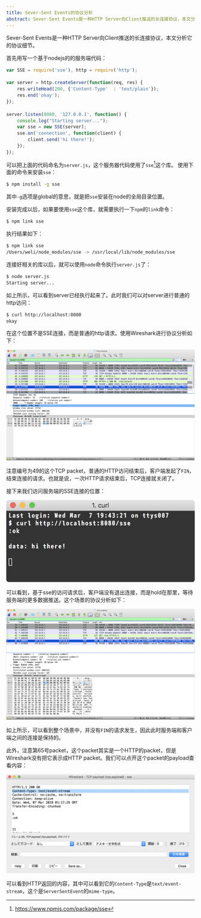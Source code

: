 ```yaml
---
title: Sever-Sent Events的协议分析
abstract: Sever-Sent Events是一种HTTP Server向Client推送的长连接协议，本文分析它的协议细节。
---
```




Sever-Sent Events是一种HTTP Server向Client推送的长连接协议，本文分析它的协议细节。

首先用写一个基于nodejs的的服务端代码：

```js
var SSE = require('sse'), http = require('http');

var server = http.createServer(function(req, res) {
	res.writeHead(200, {'Content-Type'  : 'text/plain'});
	res.end('okay');
});

server.listen(8080, '127.0.0.1', function() {
	console.log("Starting server...");
	var sse = new SSE(server);
	sse.on('connection', function(client) {
		client.send('hi there!');
	});
});
```

可以把上面的代码命名为`server.js`，这个服务器代码使用了`sse`[^sse]这个库。 使用下面的命令来安装`sse`：

[^sse]: https://www.npmjs.com/package/sse

```bash
$ npm install -g sse
```

其中`-g`选项是global的意思，就是把`sse`安装在node的全局目录位置。

安装完成以后，如果要使用`sse`这个库，就需要执行一下`npm`的`link`命令：

```bash
$ npm link sse
```

执行结果如下：

```bash
$ npm link sse
/Users/weli/node_modules/sse -> /usr/local/lib/node_modules/sse
```

连接好相关的库以后，就可以使用`node`命令执行`server.js`了：

```bash
$ node server.js
Starting server...
```

如上所示，可以看到server已经执行起来了。此时我们可以对server进行普通的http访问：

```bash
$ curl http://localhost:8080
okay
```

在这个位置不是SSE连接，而是普通的http请求。使用Wireshark进行协议分析如下：

![](https://raw.githubusercontent.com/liweinan/blogpicbackup/master/data/WiresharkScreenSnapz004.724804ec022a4317bed706ebb725d14f.png)

注意编号为49的这个TCP packet，普通的HTTP访问结束后，客户端发起了`FIN`，结束连接的请求。也就是说，一次HTTP请求结束后，TCP连接就关闭了。

接下来我们访问服务端的SSE连接的位置：

![](https://raw.githubusercontent.com/liweinan/blogpicbackup/master/data/iTerm2ScreenSnapz045.456766a6a926498c8bec082822e7772f.png)

可以看到，基于sse的访问请求后，客户端没有退出连接，而是hold在那里，等待服务端的更多数据推送。这个场景的协议分析如下：

![](https://raw.githubusercontent.com/liweinan/blogpicbackup/master/data/WiresharkScreenSnapz005.f6446919bcc8485891876f1b4749bd41.png)

如上所示，可以看到整个场景中，并没有`FIN`的请求发生，因此此时服务端和客户端之间的连接是保持的。

此外，注意第65号packet，这个packet其实是一个HTTP的packet，但是Wireshark没有把它表示成HTTP packet。我们可以点开这个packet的payload查看内容：

![](https://raw.githubusercontent.com/liweinan/blogpicbackup/master/data/WiresharkScreenSnapz006.7ef095a29ead4d5bbd33ff9cb70398e3.png)

可以看到HTTP返回的内容，其中可以看到它的`Content-Type`是`text/event-stream`，这个是`ServerSentEvent`的`mime-type`。
